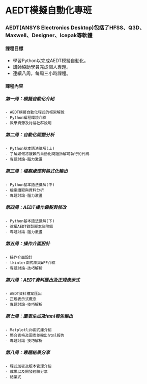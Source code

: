 # AEDT模擬自動化專班
### AEDT(ANSYS Electronics Desktop)包括了HFSS、Q3D、Maxwell、Designer、Icepak等軟體

#### 課程目標
- 學習Python以完成AEDT模擬自動化。
- 講師協助學員完成個人專題。
- 連續八周，每周三小時課程。

#### 課程內容
##### 第一周：模擬自動化介紹
    - AEDT模擬自動化程式的框架解說
    - Python編程環境介紹
    - 教學資源及討論社群說明
##### 第二周：自動化問題分析
    - Python基本語法講解(上)
    - 了解如何將複雜的自動化問題拆解可執行的代碼
    - 專題討論-腦力激盪
##### 第三周：檔案處理與格式化輸出
    - Python基本語法講解(中)
    - 檔案讀取與資料分析
    - 專題討論-腦力激盪
##### 第四周：AEDT操作錄製與修改
    - Python基本語法講解(下)
    - 改編AEDT錄製腳本及除錯
    - 專題討論-腦力激盪
##### 第五周：操作介面設計
    - 操作介面設計
    - tkinter函式庫與WPF介紹
    - 專題討論-技巧解析
##### 第六周：AEDT資料匯出及正規表示式
    - AEDT資料檔案匯出
    - 正規表示式概念
    - 專題討論-技巧解析    
##### 第七周：圖表生成及html報告輸出
    - Matplotlib函式庫介紹
    - 整合表格及圖表並輸出html報告
    - 專題討論-技巧解析
##### 第八周：專題結果分享
    - 程式加密及版本管理介紹
    - 成果以及開發經驗分享
    - 結業式

